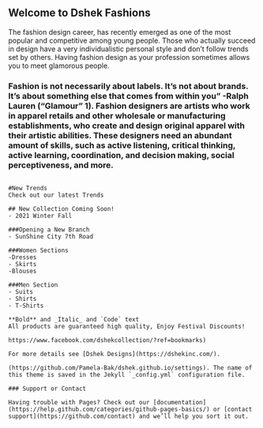 ## Welcome to Dshek Fashions

The fashion design career, has recently emerged as one of the most popular and competitive among young people. 
Those who actually succeed in design have a very individualistic personal style and don’t follow trends set by others. 
Having fashion design as your profession sometimes allows you to meet glamorous people. 




### Fashion is not necessarily about labels. It’s not about brands. It’s about something else that comes from within you” -Ralph Lauren (“Glamour” 1). Fashion designers are artists who work in apparel retails and other wholesale or manufacturing establishments, who create and design original apparel with their artistic abilities. These designers need an abundant amount of skills, such as active listening, critical thinking, active learning, coordination, and decision making, social perceptiveness, and more.

```Be Inspired With Our Work

#New Trends 
Check out our latest Trends

## New Collection Coming Soon!
- 2021 Winter Fall

###Opening a New Branch
- SunShine City 7th Road

###Women Sections
-Dresses
- Skirts
-Blouses

###Men Section
- Suits
- Shirts
- T-Shirts

**Bold** and _Italic_ and `Code` text
All products are guaranteed high quality, Enjoy Festival Discounts!

https://www.facebook.com/dshekcollection/?ref=bookmarks)

For more details see [Dshek Designs](https://dshekinc.com/).

(https://github.com/Pamela-Bak/dshek.github.io/settings). The name of this theme is saved in the Jekyll `_config.yml` configuration file.

### Support or Contact

Having trouble with Pages? Check out our [documentation](https://help.github.com/categories/github-pages-basics/) or [contact support](https://github.com/contact) and we’ll help you sort it out.
